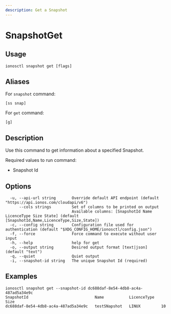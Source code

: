 ```yaml
---
description: Get a Snapshot
---
```


# SnapshotGet

## Usage

```text
ionosctl snapshot get [flags]
```

## Aliases

For `snapshot` command:
```text
[ss snap]
```

For `get` command:
```text
[g]
```

## Description

Use this command to get information about a specified Snapshot.

Required values to run command:

* Snapshot Id

## Options

```text
  -u, --api-url string       Override default API endpoint (default "https://api.ionos.com/cloudapi/v6")
      --cols strings         Set of columns to be printed on output 
                             Available columns: [SnapshotId Name LicenceType Size State] (default [SnapshotId,Name,LicenceType,Size,State])
  -c, --config string        Configuration file used for authentication (default "$XDG_CONFIG_HOME/ionosctl/config.json")
  -f, --force                Force command to execute without user input
  -h, --help                 help for get
  -o, --output string        Desired output format [text|json] (default "text")
  -q, --quiet                Quiet output
  -i, --snapshot-id string   The unique Snapshot Id (required)
```

## Examples

```text
ionosctl snapshot get --snapshot-id dc688daf-8e54-4db8-ac4a-487ad5a34e9c 
SnapshotId                             Name           LicenceType   Size
dc688daf-8e54-4db8-ac4a-487ad5a34e9c   testSNapshot   LINUX         10
```

